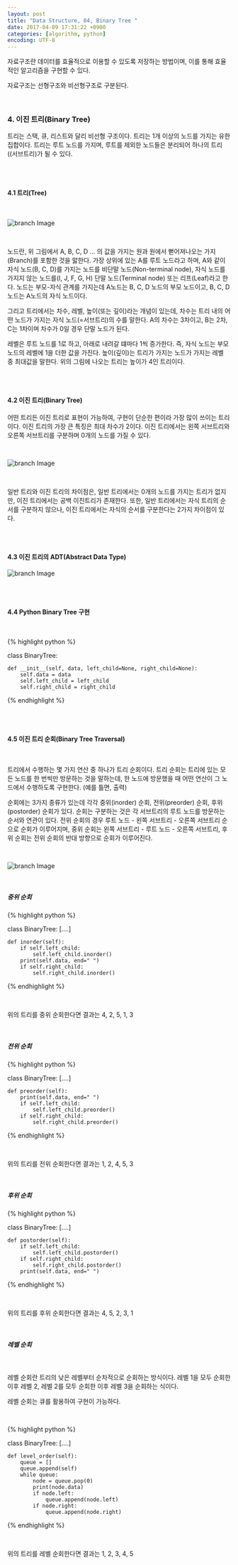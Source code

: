 ```yaml
---
layout: post
title: "Data Structure, 04, Binary Tree "
date: 2017-04-09 17:31:22 +0900
categories: [algorithm, python]
encoding: UTF-8
---
```


자료구조란 데이터를 효율적으로 이용할 수 있도록 저장하는 방법이며,
이를 통해 효율적인 알고리즘을 구현할 수 있다. 

자료구조는 선형구조와 비선형구조로 구분된다. 

<br/>


### 4. 이진 트리(Binary Tree)

트리는 스택, 큐, 리스트와 달리 비선형 구조이다. 트리는 1개 이상의 노드를 가지는 유한 집합이다. 
트리는 루트 노드를 가지며, 루트를 제외한 노드들은 분리되어 하나의 트리((서브트리)가 될 수 있다.




<br/>
<br/>

#### 4.1 트리(Tree)

<br/>

![branch Image](https://raw.githubusercontent.com/sanghak-lee/sanghak-lee.github.io/master/static/img/_posts/tree01.png)

<br/>

노드란, 위 그림에서 A, B, C, D ... 의 값을 가지는 원과 원에서 뻗어져나오는 가지(Branch)를 포함한 것을 맗한다. 
가장 상위에 있는 A를 루트 노드라고 하며, A와 같이 자식 노드(B, C, D)를 가지는 노드를 비단말 노드(Non-terminal node), 
자식 노드를 가지지 않는 노드를(I, J, F, G, H) 단말 노드(Terminal node) 또는 리프(Leaf)라고 한다.
노드는 부모-자식 관계를 가지는데 A노드는 B, C, D 노드의 부모 노드이고, B, C, D 노드는 A노드의 자식 노드이다. 

그리고 트리에서는 차수, 레벨, 높이(또는 깊이)라는 개념이 있는데, 차수는 트리 내의 어떤 노드가 가지는 자식 노드(=서브트리)의 수를
말한다. A의 차수는 3차이고, B는 2차, C는 1차이며 차수가 0일 경우 단말 노드가 된다.

레벨은 루트 노드를 1로 하고, 아래로 내려갈 떄마다 1씩 증가한다. 즉, 자식 노드는 부모 노드의 레벨에 1을 더한 값을 가진다. 
높이(깊이)는 트리가 가지는 노드가 가지는 레벨 중 최대값을 말한다. 위의 그림에 나오는 트리는 높이가 4인 트리이다.  



<br/>
<br/>

#### 4.2 이진 트리(Binary Tree)

어떤 트리든 이진 트리로 표현이 가능하여, 구현이 단순한 편이라 가장 많이 쓰이는 트리이다. 
이진 트리의 가장 큰 특징은 최대 차수가 2이다. 이진 트리에서는 왼쪽 서브트리와 오른쪽 서브트리를 구분하며
0개의 노드를 가질 수 있다. 

<br/>

![branch Image](https://raw.githubusercontent.com/sanghak-lee/sanghak-lee.github.io/master/static/img/_posts/tree02.png)

<br/>

일반 트리와 이진 트리의 차이점은, 일반 트리에서는 0개의 노드를 가지는 트리가 없지만, 이진 트리에서는 공백 이진트리가 존재한다. 
또한, 일반 트리에서는 자식 트리의 순서를 구분하지 않으나, 이진 트리에서는 자식의 순서를 구분한다는 2가지 차이점이 있다.  

<br/>
<br/>



#### 4.3 이진 트리의 ADT(Abstract Data Type)


![branch Image](https://raw.githubusercontent.com/sanghak-lee/sanghak-lee.github.io/master/static/img/_posts/treeADT.png)


<br/>
<br/>


#### 4.4 Python Binary Tree 구현

<br/>


{% highlight python %}


 class BinaryTree:
    
    def __init__(self, data, left_child=None, right_child=None):
        self.data = data
        self.left_child = left_child
        self.right_child = right_child
    

{% endhighlight %}



<br/>
<br/>


#### 4.5 이진 트리 순회(Binary Tree Traversal)

<br/>

트리에서 수행하는 몇 가지 연산 중 하나가 트리 순회이다. 트리 순회는 트리에 있는 모든 노드를 한 번씩만 방문하는 것을
말하는데, 한 노드에 방문했을 때 어떤 연산이 그 노드에서 수행하도록 구현한다. (예를 틀면, 출력)

순회에는 3가지 종류가 있는데 각각 중위(inorder) 순회, 전위(preorder) 순회, 후위(postorder) 순회가 있다. 
순회는 구분하는 것은 각 서브트리의 루트 노드를 방문하는 순서와 연관이 있다. 전위 순회의 경우 루트 노드 - 왼쪽 서브트리 - 오른쪽 서브트리 순으로
순회가 이루어지며, 중위 순회는 왼쪽 서브트리 - 루트 노드 - 오른쪽 서브트리, 후위 순회는 전위 순회의 반대 방향으로 순회가 이루어진다. 


<br/>

![branch Image](https://raw.githubusercontent.com/sanghak-lee/sanghak-lee.github.io/master/static/img/_posts/treeADT.png)

<br/>


##### 중위 순회

{% highlight python %}


class BinaryTree:
    [....]

    def inorder(self):
        if self.left_child:
            self.left_child.inorder()
        print(self.data, end=" ")
        if self.right_child:
            self.right_child.inorder()

{% endhighlight %}

<br/>

위의 트리를 중위 순회한다면 결과는 4, 2, 5, 1, 3


<br/>


##### 전위 순회

{% highlight python %}


class BinaryTree:
    [....]

    def preorder(self):
        print(self.data, end=" ")
        if self.left_child:
            self.left_child.preorder()
        if self.right_child:
            self.right_child.preorder()

{% endhighlight %}

<br/>

위의 트리를 전위 순회한다면 결과는 1, 2, 4, 5, 3


<br/>

##### 후위 순회

{% highlight python %}


class BinaryTree:
    [....]

    def postorder(self):
        if self.left_child:
            self.left_child.postorder()
        if self.right_child:
            self.right_child.postorder()
        print(self.data, end=" ")

{% endhighlight %}

<br/>

위의 트리를 후위 순회한다면 결과는 4, 5, 2, 3, 1


<br/>

##### 레벨 순회

<br/>

레벨 순회란 트리의 낮은 레벨부터 순차적으로 순회하는 방식이다. 레벨 1을 모두 순회한 이후 레벨 2,
레벨 2를 모두 순회한 이후 레벨 3을 순회하는 식이다.

레벨 순회는 큐를 활용하여 구현이 가능하다.

<br/>

{% highlight python %}


class BinaryTree:
    [....]

    def level_order(self):
        queue = []
        queue.append(self)
        while queue:
            node = queue.pop(0)
            print(node.data)
            if node.left:
                queue.append(node.left)
            if node.right:
                queue.append(node.right)

{% endhighlight %}

<br/>

위의 트리를 레벨 순회한다면 결과는 1, 2, 3, 4, 5


<br/>
<br/>




